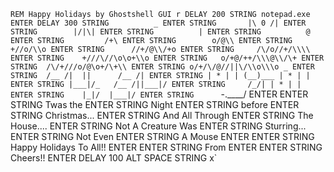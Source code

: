 `REM Happy Holidays by Ghostshell
GUI r
DELAY 200
STRING notepad.exe
ENTER
DELAY 300
STRING          _
ENTER
STRING       |\ 0 /|
ENTER
STRING        |/|\|
ENTER
STRING          |
ENTER
STRING          @
ENTER
STRING         /+\
ENTER
STRING        o/@\\
ENTER
STRING      +//o/\\o
ENTER
STRING      //+/@\\/+o
ENTER
STRING     /\/o//+/\\\\
ENTER
STRING    +///\//\o\o+\\o
ENTER
STRING   o/+@/++/\\\@\\/\+
ENTER
STRING  /\/+///o/@\o+/\+\\
ENTER
STRING o/+/\/@//||\/\\o\\\o _
ENTER
STRING  /__ /|  ||      /__ /|
ENTER
STRING | * | | (__)___ | * | |
ENTER
STRING |___|/_   /__ /||___|/
ENTER
STRING     /_/| | * | |
ENTER
STRING    |_|/  |___|/
ENTER
STRING      `-.____/
ENTER
ENTER
STRING Twas the
ENTER
STRING Night
ENTER
STRING before
ENTER
STRING Christmas...
ENTER
STRING And All Through
ENTER
STRING The House....
ENTER
STRING Not A Creature Was
ENTER
STRING Sturring...
ENTER
STRING Not Even
ENTER
STRING A Mouse
ENTER
ENTER
STRING Happy Holidays To All!!
ENTER
ENTER
STRING From 
ENTER
ENTER
STRING Cheers!!
ENTER
DELAY 100
ALT SPACE
STRING x`